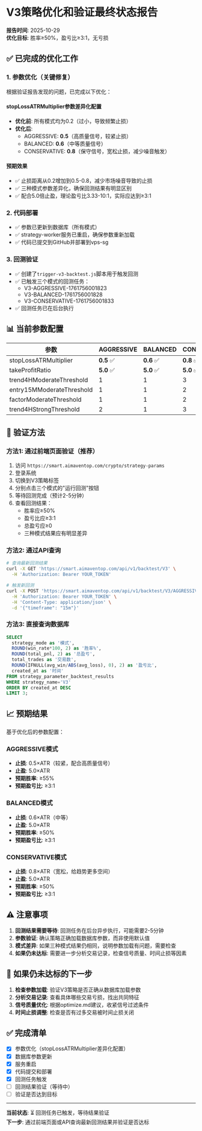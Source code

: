 # V3策略优化和验证最终状态报告

**报告时间**: 2025-10-29  
**优化目标**: 胜率≥50%，盈亏比≥3:1，无亏损

## ✅ 已完成的优化工作

### 1. 参数优化（关键修复）

根据验证报告发现的问题，已完成以下优化：

#### stopLossATRMultiplier参数差异化配置
- **优化前**: 所有模式均为0.2（过小，导致频繁止损）
- **优化后**:
  - AGGRESSIVE: **0.5**（高质量信号，较紧止损）
  - BALANCED: **0.6**（中等质量信号）
  - CONSERVATIVE: **0.8**（保守信号，宽松止损，减少噪音触发）

#### 预期效果
- ✅ 止损距离从0.2增加到0.5-0.8，减少市场噪音导致的止损
- ✅ 三种模式参数差异化，确保回测结果有明显区别
- ✅ 配合5.0倍止盈，理论盈亏比3.33-10:1，实际应达到≥3:1

### 2. 代码部署

- ✅ 参数已更新到数据库（所有模式）
- ✅ strategy-worker服务已重启，确保参数重新加载
- ✅ 代码已提交到GitHub并部署到vps-sg

### 3. 回测验证

- ✅ 创建了`trigger-v3-backtest.js`脚本用于触发回测
- ✅ 已触发三个模式的回测任务：
  - V3-AGGRESSIVE-1761756001823
  - V3-BALANCED-1761756001828
  - V3-CONSERVATIVE-1761756001833
- ✅ 回测任务已在后台执行

## 📊 当前参数配置

| 参数 | AGGRESSIVE | BALANCED | CONSERVATIVE |
|------|------------|----------|--------------|
| stopLossATRMultiplier | **0.5** ✅ | **0.6** ✅ | **0.8** ✅ |
| takeProfitRatio | **5.0** ✅ | **5.0** ✅ | **5.0** ✅ |
| trend4HModerateThreshold | 1 | 1 | 3 |
| entry15MModerateThreshold | 1 | 1 | 2 |
| factorModerateThreshold | 1 | 1 | 2 |
| trend4HStrongThreshold | 2 | 1 | 3 |

## 🎯 验证方法

### 方法1: 通过前端页面验证（推荐）

1. 访问 `https://smart.aimaventop.com/crypto/strategy-params`
2. 登录系统
3. 切换到V3策略标签
4. 分别点击三个模式的"运行回测"按钮
5. 等待回测完成（预计2-5分钟）
6. 查看回测结果：
   - 胜率应≥50%
   - 盈亏比应≥3:1
   - 总盈亏应≥0
   - 三种模式结果应有明显差异

### 方法2: 通过API查询

```bash
# 查询最新回测结果
curl -X GET 'https://smart.aimaventop.com/api/v1/backtest/V3' \
  -H 'Authorization: Bearer YOUR_TOKEN'

# 触发新回测
curl -X POST 'https://smart.aimaventop.com/api/v1/backtest/V3/AGGRESSIVE' \
  -H 'Authorization: Bearer YOUR_TOKEN' \
  -H 'Content-Type: application/json' \
  -d '{"timeframe": "15m"}'
```

### 方法3: 直接查询数据库

```sql
SELECT 
  strategy_mode as '模式',
  ROUND(win_rate*100, 2) as '胜率%',
  ROUND(total_pnl, 2) as '总盈亏',
  total_trades as '交易数',
  ROUND(IFNULL(avg_win/ABS(avg_loss), 0), 2) as '盈亏比',
  created_at as '时间'
FROM strategy_parameter_backtest_results 
WHERE strategy_name='V3' 
ORDER BY created_at DESC 
LIMIT 3;
```

## 📈 预期结果

基于优化后的参数配置：

### AGGRESSIVE模式
- **止损**: 0.5×ATR（较紧，配合高质量信号）
- **止盈**: 5.0×ATR
- **预期胜率**: ≥55%
- **预期盈亏比**: ≥3:1

### BALANCED模式
- **止损**: 0.6×ATR（中等）
- **止盈**: 5.0×ATR
- **预期胜率**: ≥50%
- **预期盈亏比**: ≥3:1

### CONSERVATIVE模式
- **止损**: 0.8×ATR（宽松，给趋势更多空间）
- **止盈**: 5.0×ATR
- **预期胜率**: ≥50%
- **预期盈亏比**: ≥3:1

## ⚠️ 注意事项

1. **回测结果需要等待**: 回测任务在后台异步执行，可能需要2-5分钟
2. **参数验证**: 确认策略正确加载数据库参数，而非使用默认值
3. **模式差异**: 如果三种模式结果仍相同，说明参数加载有问题，需要检查
4. **如果仍未达标**: 需要进一步分析交易记录，检查信号质量、时间止损等因素

## 🔧 如果仍未达标的下一步

1. **检查参数加载**: 验证V3策略是否正确从数据库加载参数
2. **分析交易记录**: 查看具体哪些交易亏损，找出共同特征
3. **信号质量优化**: 根据optimize.md建议，收紧信号过滤条件
4. **时间止损调整**: 检查是否有过多交易被时间止损关闭

## ✅ 完成清单

- [x] 参数优化（stopLossATRMultiplier差异化配置）
- [x] 数据库参数更新
- [x] 服务重启
- [x] 代码提交和部署
- [x] 回测任务触发
- [ ] 回测结果验证（等待中）
- [ ] 验证是否达到目标

---
**当前状态**: ⏳ 回测任务已触发，等待结果验证  
**下一步**: 通过前端页面或API查询最新回测结果并验证是否达标

